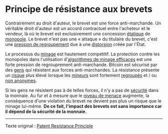 Principe de résistance aux brevets
==================================

Contrairement au droit d'auteur, le brevet est une force anti-marchande. Un véritable droit d'auteur est un accord contractuel entre l'acheteur et le vendeur, là où le brevet est exclusivement une concession [étatique](ch101-glossary.md#état) de [monopole](https://mises.org/library/man-economy-and-state-power-and-market/html/p/1075). Le brevet n'est pas une « attaque » du titulaire du brevet, c'est une [pression de regroupement](ch039-pooling-pressure-risk.md) due à une [distorsion](ch101-glossary.md#distorsion) créée par l'État.

Le processus du [minage](ch101-glossary.md#mine) est hautement compétitif. La protection contre les monopoles dans l'utilisation d'[algorithmes de minage efficaces](https://www.asicboost.com/patent) est une forte pression de regrouprement anti-marchande. Bitcoin est sécurisé par des [gens](ch101-glossary.md#gens) qui résistent aux forces anti-marchandes. La résistance présente un [risque](ch016-risk-sharing-principle.md) plus élevé lorsque les [mineurs](ch101-glossary.md#mineur) sont fortement [regroupés](ch101-glossary.md#regroupement) et / ou [non anonymes](ch023-public-data-principle.md).

Si les gens ne résistent pas à de telles forces, il n'y a pas de [sécurité](ch035-qualitative-security-model.md) dans la monnaie. Au fur et à mesure que le [niveau de menace](ch033-threat-level-paradox.md) augmente, la conséquence d'une violation du brevet ne devient pas plus un risque que le minage lui-même. **De ce fait, l'impact des brevets est sans importance car il dépend de la sécurité de la monnaie.**

---

Texte original : [Patent Resistance Principle](https://github.com/libbitcoin/libbitcoin-system/wiki/Patent-Resistance-Principle)